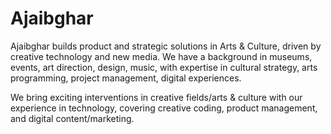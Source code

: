 # Ajaibghar

Ajaibghar builds product and strategic solutions in Arts & Culture, driven by creative technology and new media. 
We have a background in museums, events, art direction, design, music, with expertise in cultural strategy, arts programming, project management, digital experiences. 

We bring exciting interventions in creative fields/arts & culture with our experience in technology, covering creative coding, product management, and digital content/marketing.
